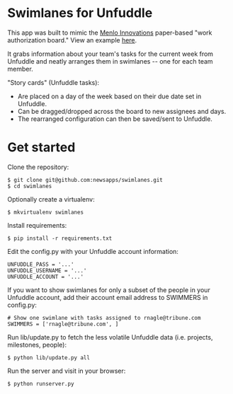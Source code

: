 # Swimlanes for Unfuddle

This app was built to mimic the [Menlo Innovations](http://www.menloinnovations.com/) paper-based "work authorization board." View an example [here](http://www.flickr.com/photos/menlopics/7594251048/).

It grabs information about your team's tasks for the current week from Unfuddle and neatly arranges them in swimlanes -- one for each team member.

"Story cards" (Unfuddle tasks):

- Are placed on a day of the week based on their due date set in Unfuddle.
- Can be dragged/dropped across the board to new assignees and days. 
- The rearranged configuration can then be saved/sent to Unfuddle.

# Get started

Clone the repository:

    $ git clone git@github.com:newsapps/swimlanes.git
    $ cd swimlanes

Optionally create a virtualenv:

    $ mkvirtualenv swimlanes

Install requirements:

    $ pip install -r requirements.txt

Edit the config.py with your Unfuddle account information:

    UNFUDDLE_PASS = '...'
    UNFUDDLE_USERNAME = '...'
    UNFUDDLE_ACCOUNT = '...'

If you want to show swimlanes for only a subset of the people in your Unfuddle account, add their account email address to SWIMMERS in config.py:

    # Show one swimlane with tasks assigned to rnagle@tribune.com
    SWIMMERS = ['rnagle@tribune.com', ]

Run lib/update.py to fetch the less volatile Unfuddle data (i.e. projects, milestones, people):

    $ python lib/update.py all

Run the server and visit in your browser:

    $ python runserver.py
